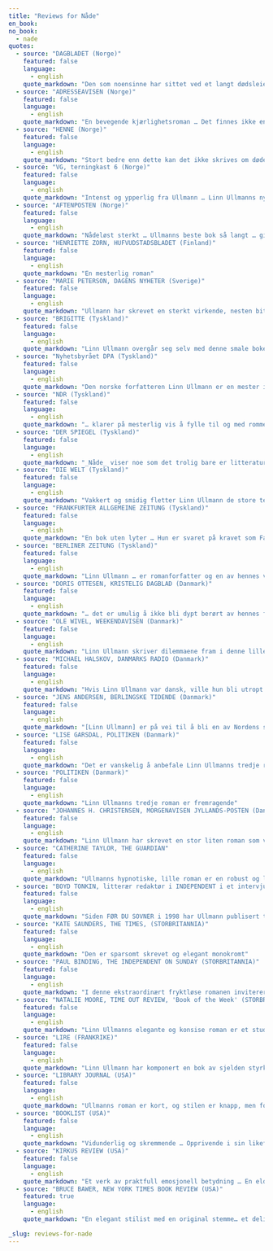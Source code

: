```yaml
---
title: "Reviews for Nåde"
en_book:
no_book:
  - nade
quotes:
  - source: "DAGBLADET (Norge)"
    featured: false
    language:
      - english
    quote_markdown: "Den som noensinne har sittet ved et langt dødsleie, vil oppleve en stor ærlighet og dypt alvor i _Nåde_. Hvorfor vil vi at noen skal dø fort og vakkert? For å skåne den døende eller omgivelsene? Kan døden i det hele tatt knyttes til estetikk? Til skam?"
  - source: "ADRESSEAVISEN (Norge)"
    featured: false
    language:
      - english
    quote_markdown: "En bevegende kjærlighetsroman … Det finnes ikke en eneste klønete formulering i Linn Ullmanns tredje roman … _Nåde_ er en formfullendt tankevekker av en bok"
  - source: "HENNE (Norge)"
    featured: false
    language:
      - english
    quote_markdown: "Stort bedre enn dette kan det ikke skrives om døden, og kanskje heller ikke om kjærligheten"
  - source: "VG, terningkast 6 (Norge)"
    featured: false
    language:
      - english
    quote_markdown: "Intenst og ypperlig fra Ullmann … Linn Ullmanns nye bok er noe man leser i et eneste jafs. Den er besettende, umulig å legge fra seg. Hver setning er formet med kunst, man nyter det glassklare og gjennomført pregnante språket fra første til siste side"
  - source: "AFTENPOSTEN (Norge)"
    featured: false
    language:
      - english
    quote_markdown: "Nådeløst sterkt … Ullmanns beste bok så langt … gir i det hele tatt inntrykk av å være skrevet i en raptus, og heller ikke leseren greier å legge den fra seg"
  - source: "HENRIETTE ZORN, HUFVUDSTADSBLADET (Finland)"
    featured: false
    language:
      - english
    quote_markdown: "En mesterlig roman"
  - source: "MARIE PETERSON, DAGENS NYHETER (Sverige)"
    featured: false
    language:
      - english
    quote_markdown: "Ullmann har skrevet en sterkt virkende, nesten bitende roman der hennes grep om leseren er lett å lokalisere. Det sitter om strupen"
  - source: "BRIGITTE (Tyskland)"
    featured: false
    language:
      - english
    quote_markdown: "Linn Ullmann overgår seg selv med denne smale boken. Så nært og barmhjertig forteller hun om Johans siste dager at det føles som om man selv har sittet ved dødsleie til sin kjæreste."
  - source: "Nyhetsbyrået DPA (Tyskland)"
    featured: false
    language:
      - english
    quote_markdown: "Den norske forfatteren Linn Ullmann er en mester i litterær fortetning."
  - source: "NDR (Tyskland)"
    featured: false
    language:
      - english
    quote_markdown: "… klarer på mesterlig vis å fylle til og med rommet mellom linjene. Med kun noen få tilbakeblikk og hendelser som gjør hennes tekst til en overbevisende historie, klarer hun å skape en uhyre tett og intens stemning. Det oppstår en spenning som nesten tar pusten fra leseren, selv om ingenting egentlig hender. Men det hender noe allikevel. Leseren kjenner gnisten."
  - source: "DER SPIEGEL (Tyskland)"
    featured: false
    language:
      - english
    quote_markdown: "_Nåde_ viser noe som det trolig bare er litteraturen som kan få frem, nemlig det enestående ved ethvert menneskes død."
  - source: "DIE WELT (Tyskland)"
    featured: false
    language:
      - english
    quote_markdown: "Vakkert og smidig fletter Linn Ullmann de store temaer og engstelser inn i Johans fortelling … En stor, uspektakulær, bevegende, kort roman."
  - source: "FRANKFURTER ALLGEMEINE ZEITUNG (Tyskland)"
    featured: false
    language:
      - english
    quote_markdown: "En bok uten lyter … Hun er svaret på kravet som Faust formulerer i sitt nattlige studérkammer: ‘Det du har arvet av dine fedre må du oppnå selv for å kunne eie det’"
  - source: "BERLINER ZEITUNG (Tyskland)"
    featured: false
    language:
      - english
    quote_markdown: "Linn Ullmann … er romanforfatter og en av hennes vakreste romaner er _Nåde_ … Allikevel etterlater boken et inntrykk som overvelder alt. Linn Ullmann trenger ingen omfattende forklaringer. Hun observerer. Hun lar sine romanfigurer berette selv. I enkle setninger. Men disse fanger på mystisk vis til og med de mest nyanserte følelser. Alt i denne boken er klart, men samtidig like gåtefull som livet og døden selv. _Nåde_ er en type bok som gir oss en følelse av at bøker kan gjøre oss til bedre mennesker. Samtidig er den fantastisk tørr, uten sentimentalitet, men gripende i nesten hver linje. Linn Ullmann er en stor kunstner og det er på tide at vi i Tyskland får oppleve henne"
  - source: "DORIS OTTESEN, KRISTELIG DAGBLAD (Danmark)"
    featured: false
    language:
      - english
    quote_markdown: "… det er umulig å ikke bli dypt berørt av hennes fortelling om kjærlighet og død og om grenser og muligheter i møtet mellom de to. Det er ganske enkelt flott gjort."
  - source: "OLE WIVEL, WEEKENDAVISEN (Danmark)"
    featured: false
    language:
      - english
    quote_markdown: "Linn Ullmann skriver dilemmaene fram i denne lille stramme romanen som med sine erindringsglimt og lange sceniske dialoger kretser omkring det unevnelige, det umulige. Og gjør det i en stadig pulserende bevegelse … Linn Ullmann [har] med _Nåde_ krystallisert sitt talent … Dialogisk lavmælt i formen, sinnsopprivende i innholdet"
  - source: "MICHAEL HALSKOV, DANMARKS RADIO (Danmark)"
    featured: false
    language:
      - english
    quote_markdown: "Hvis Linn Ullmann var dansk, ville hun bli utropt til en moderne Tove Ditlevsen, på grunn av sin presise fremstilling av spillet mellom kvinner og menn … Det eksepsjonelle er Linn Ullmanns evne til å beskrive tragiske hendelser på en komisk måte. Selv de mest alvorlige situasjoner blir lettere i hennes hender, og selv om dette kan være lett å lese, betyr det ikke at det er overflatisk – snarere tvert imot, det er dypt."
  - source: "JENS ANDERSEN, BERLINGSKE TIDENDE (Danmark)"
    featured: false
    language:
      - english
    quote_markdown: "[Linn Ullmann] er på vei til å bli en av Nordens største forfattere … _Nåde_ er en bok som på tross av sin korte, lavmælte form insisterer på å bli hørt og tenkt over lenge etter at siste side er vendt … Blottet for lettkjøpt patos og vammel sentimentalitet lykkes det Ullmann å framstille kjærligheten, når den i ordenes dypeste forstand blir et spørsmål om liv og død. Overalt på de 150 sidene står prosaspråket meislet og tilhugget. Alt er skåret ned til det absolutt essensielle, ja det er stedvis noe helt dogmeaktig i måten Ullmann skaper selv de største bilder … Det er fengslende lesning som gjør en stille og ydmyk – og meget glad for den kjæreste man stadig har. Akt på livet til hverandre! Lyder rådet mellom bokens linjer"
  - source: "LISE GARSDAL, POLITIKEN (Danmark)"
    featured: false
    language:
      - english
    quote_markdown: "Det er vanskelig å anbefale Linn Ullmanns tredje roman fordi den gjør så vondt. Allikevel skal den anbefales. Varmt … Linn Ullmanns røntgenblikk avslører nok hvordan et ekteskap angripes av små ujevnheter og en langsomt muterende sannhet"
  - source: "POLITIKEN (Danmark)"
    featured: false
    language:
      - english
    quote_markdown: "Linn Ullmanns tredje roman er fremragende"
  - source: "JOHANNES H. CHRISTENSEN, MORGENAVISEN JYLLANDS-POSTEN (Danmark)"
    featured: false
    language:
      - english
    quote_markdown: "Linn Ullmann har skrevet en stor liten roman som vitner om en ubegripelig modenhet og menneskekunnskap, også i livets dypeste og mest fortvilende kriser. Bortsett fra Tolstojs fortelling ‘Ivan Iljitsj’ død’ kjenner jeg ingen så innsiktsfull og nesten klinisk skildring av forfallet og dets psykiske kvaler som denne. Men der er nåden forskjellen: motsatt den nådeløse Tolstoj er Linn Ullmann deltagende og derfor klokere."
  - source: "CATHERINE TAYLOR, THE GUARDIAN"
    featured: false
    language:
      - english
    quote_markdown: "Ullmanns hypnotiske, lille roman er en robust og likevel finstemt framstilling av den mest prosaiske, gåtefulle hendelsen av alle. Sammenliknet med Philip Roth’s myndige EVERYMAN er humoren tørrere og smerten mer utilslørt, samtidig som romanen er like stillfarent imponerende"
  - source: "BOYD TONKIN, litterær redaktør i INDEPENDENT i et intervju med Ullmann (STORBRITANNIA)"
    featured: false
    language:
      - english
    quote_markdown: "Siden FØR DU SOVNER i 1998 har Ullmann publisert tre romaner. Enkle, klare og strengt vakre studier av liv på kanten av forandring og ulykke- dette er klarsynt, storhjertet fiksjon uten illusjoner men aldri uten medlidenhet – eller humor … Ullmann følger Johans reise inn i sykdommen med en elegant litterær grammatikk, klipp, nærbilder og tilbakeblikk"
  - source: "KATE SAUNDERS, THE TIMES, (STORBRITANNIA)"
    featured: false
    language:
      - english
    quote_markdown: "Den er sparsomt skrevet og elegant monokromt"
  - source: "PAUL BINDING, THE INDEPENDENT ON SUNDAY (STORBRITANNIA)"
    featured: false
    language:
      - english
    quote_markdown: "I denne ekstraordinært fryktløse romanen inviterer Linn Ullmann oss på innsiden av selve frykten … Dette er et svært intrikat verk skrevet med imponerende kunstnerisk dyktighet, med fortid og nåtid, fantasi og skarp aktualitet, følelser og det kliniske fysiske, ikke så mye sammenstilt som flytende inn og ut av hverandre, som temaer i et pianostykke av Mais beundrede Schumann. Det er også, paradoksalt nok, mye humor … en eksemplarisk beretning om en ubemerkelsesverdig men unik manns reise til dødsøyeblikket og bortenfor"
  - source: "NATALIE MOORE, TIME OUT REVIEW, 'Book of the Week' (STORBRITANNIA)"
    featured: false
    language:
      - english
    quote_markdown: "Linn Ullmanns elegante og konsise roman er et studium i livet og dets utsøkte banalitet . . . det er nøyaktig denne alminneligheten, og Ullmanns evne til å få emnet og de sarte øyeblikkene akkurat slik, som gjør romanen så sterk … På en måte handler _Nåde_ om hva som skjer mellom de store og små hendelsene i løpet av en hvilken som helst dag. Ullmanns triumf er at selv når hun behandler de tyngste av disse hendelsene, har hun en lett hånd"
  - source: "LIRE (FRANKRIKE)"
    featured: false
    language:
      - english
    quote_markdown: "Linn Ullmann har komponert en bok av sjelden styrke, som et drama i tre"
  - source: "LIBRARY JOURNAL (USA)"
    featured: false
    language:
      - english
    quote_markdown: "Ullmanns roman er kort, og stilen er knapp, men fortellingen har tyngde og fanger oppmerksomheten."
  - source: "BOOKLIST (USA)"
    featured: false
    language:
      - english
    quote_markdown: "Vidunderlig og skremmende … Opprivende i sin likefremme enkelhet, klar i sin jevne, elegante oversettelse, Ullmanns roman finner gjenklang i leserens indre, underbevisste frykt for nedbrytning i møtet med døden."
  - source: "KIRKUS REVIEW (USA)"
    featured: false
    language:
      - english
    quote_markdown: "Et verk av praktfull emosjonell betydning … En eldre mann som er døende av kreft finner forsoning gjennom sin kones kjærlighet i Linn Ullmanns minimalistiske tegnede, lavmelte og usentimentale, svært bevegende nye utgivelse … Ullmann skriver med en vidunderlig letthet og presisjon og velger den mest treffende forbløffende detalj for å skissere sine personer … hennes nakne portretter resulterer i virkelige personer som bærer all vekt av egentvil og indre mening"
  - source: "BRUCE BAWER, NEW YORK TIMES BOOK REVIEW (USA)"
    featured: true
    language:
      - english
    quote_markdown: "En elegant stilist med en original stemme… et delikat, uforglemmelig portrett"

_slug: reviews-for-nade
---
```

